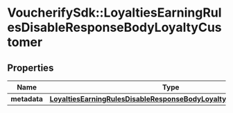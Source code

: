 # VoucherifySdk::LoyaltiesEarningRulesDisableResponseBodyLoyaltyCustomer

## Properties

| Name | Type | Description | Notes |
| ---- | ---- | ----------- | ----- |
| **metadata** | [**LoyaltiesEarningRulesDisableResponseBodyLoyaltyCustomerMetadata**](LoyaltiesEarningRulesDisableResponseBodyLoyaltyCustomerMetadata.md) |  | [optional] |

